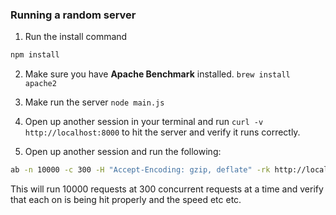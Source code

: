 ### Running a random server
 1. Run the install command
```javascript
npm install
```
2. Make sure you have **Apache Benchmark** installed.
`brew install apache2`

3. Make run the server `node main.js`

4. Open up another session in your terminal and run `curl -v http://localhost:8000` to hit the server and verify it runs correctly.

5. Open up another session and run the following: 
```bash
ab -n 10000 -c 300 -H "Accept-Encoding: gzip, deflate" -rk http://localhost:8000/ 
```
This will run 10000 requests at 300 concurrent requests at a time and verify that each on is being hit properly and the speed etc etc.
